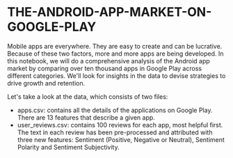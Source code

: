 # THE-ANDROID-APP-MARKET-ON-GOOGLE-PLAY
Mobile apps are everywhere. They are easy to create and can be lucrative. Because of these two factors, more and more apps are being developed. In this notebook, we will do a comprehensive analysis of the Android app market by comparing over ten thousand apps in Google Play across different categories. We'll look for insights in the data to devise strategies to drive growth and retention.

Let's take a look at the data, which consists of two files:

  * apps.csv: contains all the details of the applications on Google Play. There are 13 features that describe a given app.
  * user_reviews.csv: contains 100 reviews for each app, most helpful first. The text in each review has been pre-processed and attributed     with three new features: Sentiment (Positive, Negative or Neutral), Sentiment Polarity and Sentiment Subjectivity.
